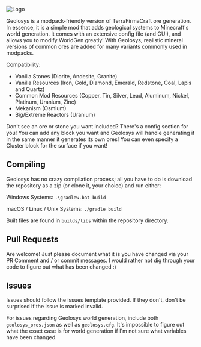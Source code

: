 ![Logo](https://raw.githubusercontent.com/oitsjustjose/Geolosys/1.12.x/Geolosys%20Logo.png)

Geolosys is a modpack-friendly version of TerraFirmaCraft ore generation. In essence, it is a simple mod that adds geological systems to Minecraft's world generation. It comes with an extensive config file (and GUI), and allows you to modify WorldGen greatly! With Geolosys, realistic mineral versions of common ores are added for many variants commonly used in modpacks.

Compatibility:

- Vanilla Stones (Diorite, Andesite, Granite)
- Vanilla Resources (Iron, Gold, Diamond, Emerald, Redstone, Coal, Lapis and Quartz)
- Common Mod Resources (Copper, Tin, Silver, Lead, Aluminum, Nickel, Platinum, Uranium, Zinc)
- Mekanism (Osmium)
- Big/Extreme Reactors (Uranium)

Don't see an ore or stone you want included? There's a config section for you!  You can add any block you want and Geolosys will handle generating it in the same manner it generates its own ores! You can even specify a Cluster block for the surface if you want!

## Compiling

Geolosys has no crazy compilation process; all you have to do is download the repository as a zip (or clone it, your choice) and run either:

Windows Systems:
`.\gradlew.bat build`

macOS / Linux / Unix Systems:
`./gradle build`

Built files are found in `builds/libs` within the repository directory.

## Pull Requests

Are welcome! Just please document what it is you have changed via your PR Comment and / or commit messages. I would rather not dig through your code to figure out what has been changed :)

## Issues

Issues should follow the issues template provided. If they don't, don't be surprised if the issue is marked invalid.

For issues regarding Geolosys world generation, include both `geolosys_ores.json` as well as `geolosys.cfg`. It's impossible to figure out what the exact case is for world generation if I'm not sure what variables have been changed.
